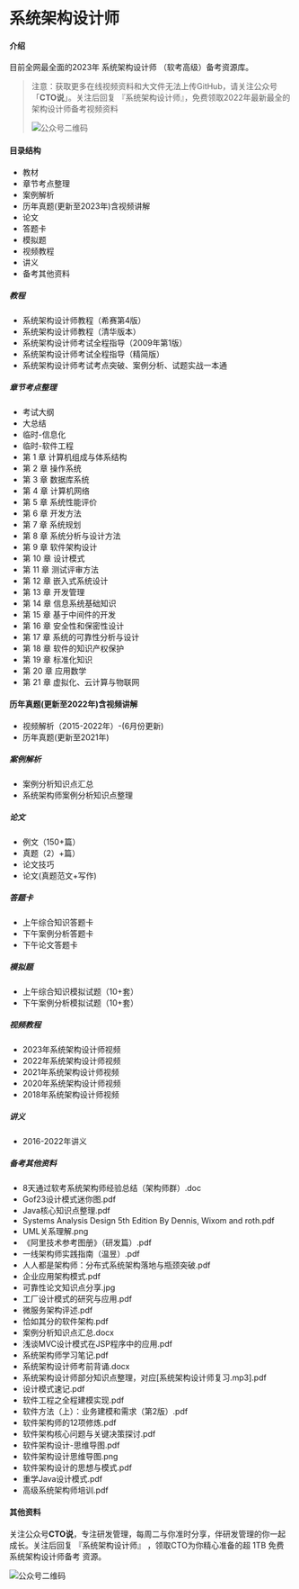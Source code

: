 # 系统架构设计师

#### 介绍
目前全网最全面的2023年 系统架构设计师 （软考高级）备考资源库。

> 注意：获取更多在线视频资料和大文件无法上传GitHub，请关注公众号「**CTO说**」。关注后回复  『系统架构设计师』，免费领取2022年最新最全的架构设计师备考视频资料
>
> ![公众号二维码](https://cdn-static.uoko.com/qrcode.jpg)

#### 目录结构
 - 教材
 - 章节考点整理
 - 案例解析
 - 历年真题(更新至2023年)含视频讲解
 - 论文
 - 答题卡
 - 模拟题
 - 视频教程
 - 讲义
 - 备考其他资料

##### 教程
 - 系统架构设计师教程（希赛第4版）
 - 系统架构设计师教程（清华版本）
 - 系统架构设计师考试全程指导（2009年第1版）
 - 系统架构设计师考试全程指导（精简版）
 - 系统架构设计师考试考点突破、案例分析、试题实战一本通

##### 章节考点整理
 - 考试大纲
 - 大总结
 - 临时-信息化
 - 临时-软件工程
 - 第 1 章 计算机组成与体系结构
 - 第 2 章 操作系统
 - 第 3 章 数据库系统
 - 第 4 章 计算机网络
 - 第 5 章 系统性能评价
 - 第 6 章 开发方法
 - 第 7 章 系统规划
 - 第 8 章 系统分析与设计方法
 - 第 9 章 软件架构设计
 - 第 10 章 设计模式
 - 第 11 章 测试评审方法
 - 第 12 章 嵌入式系统设计
 - 第 13 章 开发管理
 - 第 14 章 信息系统基础知识
 - 第 15 章 基于中间件的开发
 - 第 16 章 安全性和保密性设计
 - 第 17 章 系统的可靠性分析与设计
 - 第 18 章 软件的知识产权保护
 - 第 19 章 标准化知识
 - 第 20 章 应用数学
 - 第 21 章 虚拟化、云计算与物联网
 
#### 历年真题(更新至2022年)含视频讲解
 - 视频解析（2015-2022年）-(6月份更新)
 - 历年真题(更新至2021年)
 
##### 案例解析
 - 案例分析知识点汇总
 - 系统架构师案例分析知识点整理
 
##### 论文
 - 例文（150+篇）
 - 真题（2）+篇）
 - 论文技巧
 - 论文(真题范文+写作)
 
##### 答题卡
 - 上午综合知识答题卡
 - 下午案例分析答题卡
 - 下午论文答题卡
 
##### 模拟题
 - 上午综合知识模拟试题（10+套）
 - 下午案例分析模拟试题（10+套）
 
##### 视频教程
 - 2023年系统架构设计师视频
 - 2022年系统架构设计师视频
 - 2021年系统架构设计师视频
 - 2020年系统架构设计师视频
 - 2018年系统架构设计师视频
 
##### 讲义
 - 2016-2022年讲义

##### 备考其他资料
 - 8天通过软考系统架构师经验总结（架构师群）.doc
 - Gof23设计模式迷你图.pdf
 - Java核心知识点整理.pdf
 - Systems Analysis Design 5th Edition By Dennis, Wixom and roth.pdf
 - UML关系理解.png
 - 《阿里技术参考图册》（研发篇）.pdf
 - 一线架构师实践指南（温昱）.pdf
 - 人人都是架构师：分布式系统架构落地与瓶颈突破.pdf
 - 企业应用架构模式.pdf
 - 可靠性论文知识点分享.jpg
 - 工厂设计模式的研究与应用.pdf
 - 微服务架构评述.pdf
 - 恰如其分的软件架构.pdf
 - 案例分析知识点汇总.docx
 - 浅谈MVC设计模式在JSP程序中的应用.pdf
 - 系统架构师学习笔记.pdf
 - 系统架构设计师考前背诵.docx
 - 系统架构设计师部分知识点整理，对应[系统架构设计师复习.mp3].pdf
 - 设计模式速记.pdf
 - 软件工程之全程建模实现.pdf
 - 软件方法（上）：业务建模和需求（第2版）.pdf
 - 软件架构师的12项修炼.pdf
 - 软件架构核心问题与关键决策探讨.pdf
 - 软件架构设计-思维导图.pdf
 - 软件架构设计思维导图.png
 - 软件架构设计的思想与模式.pdf
 - 重学Java设计模式.pdf
 - 高级系统架构师培训.pdf

#### 其他资料



关注公众号**CTO说**，专注研发管理，每周二与你准时分享，伴研发管理的你一起成长。关注后回复  『系统架构设计师』 ，领取CTO为你精心准备的超 1TB 免费 系统架构设计师备考 资源。

![公众号二维码](https://cdn-static.uoko.com/qrcode.jpg)
